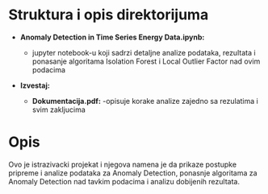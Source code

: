 # Struktura i opis direktorijuma
- **Anomaly Detection in Time Series Energy Data.ipynb:**
  - jupyter notebook-u koji sadrzi detaljne analize podataka, rezultata i ponasanje algoritama Isolation Forest i Local Outlier Factor nad ovim podacima

- **Izvestaj:**
  - **Dokumentacija.pdf:**
   -opisuje korake analize zajedno sa rezulatima i svim zakljucima
  
    
# Opis

Ovo je istrazivacki projekat i njegova namena je da prikaze postupke pripreme i analize podataka za Anomaly Detection, ponasnje algoritama za Anomaly Detection nad tavkim podacima i analizu dobijenih rezultata.

